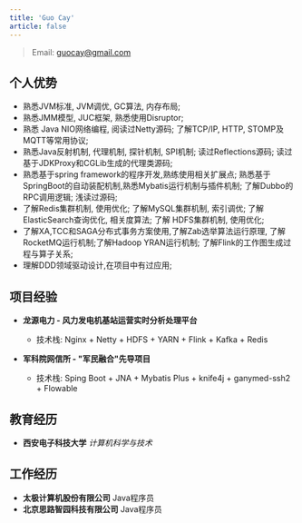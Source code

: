 ```yaml
---
title: 'Guo Cay'
article: false
---
```


> Email: guocay@gmail.com

## 个人优势

* 熟悉JVM标准, JVM调优, GC算法, 内存布局;
* 熟悉JMM模型, JUC框架, 熟悉使用Disruptor;
* 熟悉 Java NIO网络编程, 阅读过Netty源码; 了解TCP/IP, HTTP, STOMP及MQTT等常用协议;
* 熟悉Java反射机制, 代理机制, 探针机制, SPI机制; 读过Reflections源码; 读过基于JDKProxy和CGLib生成的代理类源码;
* 熟悉基于spring framework的程序开发,熟练使用相关扩展点; 熟悉基于SpringBoot的自动装配机制,熟悉Mybatis运行机制与插件机制;
  了解Dubbo的RPC调用逻辑; 浅读过源码;
* 了解Redis集群机制, 使用优化; 了解MySQL集群机制, 索引调优; 了解ElasticSearch查询优化, 相关度算法; 了解 HDFS集群机制,
  使用优化;
* 了解XA,TCC和SAGA分布式事务方案使用,了解Zab选举算法运行原理, 了解RocketMQ运行机制;了解Hadoop YRAN运行机制;
  了解Flink的工作图生成过程与算子关系;
* 理解DDD领域驱动设计,在项目中有过应用;

## 项目经验

* **龙源电力 - 风力发电机基站运营实时分析处理平台**

	* 技术栈: Nginx + Netty + HDFS + YARN + Flink + Kafka + Redis

* **军科院网信所 - "军民融合"先导项目**

	* 技术栈: Sping Boot + JNA + Mybatis Plus + knife4j + ganymed-ssh2 + Flowable

## 教育经历

* **西安电子科技大学** *计算机科学与技术*

## 工作经历

* **太极计算机股份有限公司** Java程序员
* **北京思路智园科技有限公司** Java程序员
